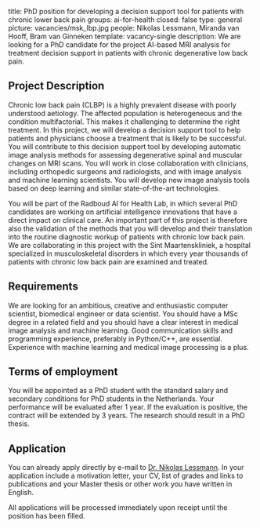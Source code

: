 title: PhD position for developing a decision support tool for patients with chronic lower back pain
groups: ai-for-health 
closed: false
type: general
picture: vacancies/msk_lbp.jpg
people: Nikolas Lessmann, Miranda van Hooff, Bram van Ginneken 
template: vacancy-single
description: We are looking for a PhD candidate for the project AI-based MRI analysis for treatment decision support in patients with chronic degenerative low back pain.

## Project Description

Chronic low back pain (CLBP) is a highly prevalent disease with poorly understood aetiology. The affected population is heterogeneous and the condition multifactorial. This makes it challenging to determine the right treatment. In this project, we will develop a decision support tool to help patients and physicians choose a treatment that is likely to be successful. You will contribute to this decision support tool by developing automatic image analysis methods for assessing degenerative spinal and muscular changes on MRI scans. You will work in close collaboration with clinicians, including orthopedic surgeons and radiologists, and with image analysis and machine learning scientists. You will develop new image analysis tools based on deep learning and similar state-of-the-art technologies.

You will be part of the Radboud AI for Health Lab, in which several PhD candidates are working on artificial intelligence innovations that have a direct impact on clinical care. An important part of this project is therefore also the validation of the methods that you will develop and their translation into the routine diagnostic workup of patients with chronic low back pain. We are collaborating in this project with the Sint Maartenskliniek, a hospital specialized in musculoskeletal disorders in which every year thousands of patients with chronic low back pain are examined and treated.

## Requirements

We are looking for an ambitious, creative and enthusiastic computer scientist, biomedical engineer or data scientist. You should have a MSc degree in a related field and you should have a clear interest in medical image analysis and machine learning. Good communication skills and programming experience, preferably in Python/C++, are essential. Experience with machine learning and medical image processing is a plus.

## Terms of employment

You will be appointed as a PhD student with the standard salary and secondary conditions for PhD students in the Netherlands. Your performance will be evaluated after 1 year. If the evaluation is positive, the contract will be extended by 3 years. The research should result in a PhD thesis.

## Application

You can already apply directly by e-mail to [Dr. Nikolas Lessmann](mailto:nikolas.lessmann@radboudumc.nl). In your application include a motivation letter, your CV, list of grades and links to publications and your Master thesis or other work you have written in English.

All applications will be processed immediately upon receipt until the position has been filled.
